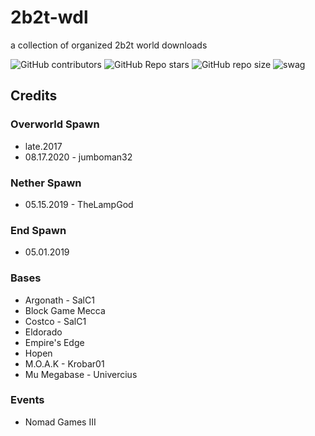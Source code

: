# 2b2t-wdl
a collection of organized 2b2t world downloads

![GitHub contributors](https://img.shields.io/github/contributors/jumboman32/2b2t-wdl)
![GitHub Repo stars](https://img.shields.io/github/stars/jumboman32/2b2t-wdl)
![GitHub repo size](https://img.shields.io/github/repo-size/jumboman32/2b2t-wdl)
![swag](https://img.shields.io/badge/swag-yes-blue)

## Credits
### Overworld Spawn
* late.2017
* 08.17.2020 - jumboman32
### Nether Spawn
* 05.15.2019 - TheLampGod
### End Spawn
* 05.01.2019
### Bases
* Argonath - SalC1
* Block Game Mecca
* Costco - SalC1
* Eldorado
* Empire's Edge
* Hopen
* M.O.A.K - Krobar01
* Mu Megabase - Univercius

### Events
* Nomad Games III
